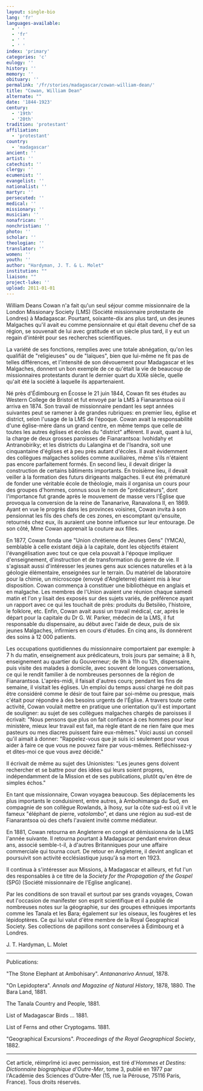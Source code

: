 ```yaml
---
layout: single-bio
lang: 'fr'
languages-available:
  - ' '
  - 'fr'
  - ' '
  - ' '
index: 'primary'
categories: 'c'
eulogy: ''
history: ''
memory: ''
obituary: ''
permalink: '/fr/stories/madagascar/cowan-william-dean/'
title: "Cowan, William Dean"
alternate: ""
date: '1844-1923'
century:
  - '19th'
  - '20th'
tradition: 'protestant'
affiliation:
  - 'protestant'
country:
  - 'madagascar'
ancient: ''
artist: ''
catechist: ''
clergy: ''
ecumenist: ''
evangelist: ''
nationalist: ''
martyr: ''
persecuted: ''
medical: ''
missionary: ''
musician: ''
nonafrican: ''
nonchristian: ''
photo: ''
scholar: ''
theologian: ''
translator: ''
women: ''
youth: ''
author: "Hardyman, J. T. & L. Molet"
institution: ""
liaison: ""
project-luke: ''
upload: 2011-01-01
---
```




William Deans Cowan n'a fait qu'un seul séjour comme missionnaire de la London Missionary Society (LMS) (Société missionnaire protestante de Londres) à Madagascar. Pourtant, soixante-dix ans plus tard, un des jeunes Malgaches qu'il avait eu comme pensionnaire et qui était devenu chef de sa région, se souvenait de lui avec gratitude et un siècle plus tard, il y eut un regain d'intérêt pour ses recherches scientifiques.

La variété de ses fonctions, remplies avec une totale abnégation, qu'on les qualifiât de "religieuses" ou de "laïques", bien que lui-même ne fit pas de telles différences, et l'intensité de son dévouement pour Madagascar et les Malgaches, donnent un bon exemple de ce qu'était la vie de beaucoup de missionnaires protestants durant le dernier quart du XIXè siècle, quelle qu'ait été la société à laquelle ils appartenaient.

Né près d'Édimbourg en Écosse le 21 juin 1844, Cowan fit ses études au Western College de Bristol et fut envoyé par la LMS à Fianarantsoa où il arriva en 1874. Son travail de missionnaire pendant les sept années suivantes peut se ramener à de grandes rubriques: en premier lieu, église et district, selon l'usage de la LMS de l'époque. Cowan avait la responsabilité d'une église-mère dans un grand centre, en même temps que celle de toutes les autres églises et écoles du "district" afférent. Il avait, quant à lui, la charge de deux grosses paroisses de Fianarantsoa: Ivohidahy et Antranobiriky; et les districts du Lalangina et de l'Isandra, soit une cinquantaine d'églises et à peu près autant d'écoles. Il avait évidemment des collègues malgaches solides comme auxiliaires, même s'ils n'étaient pas encore parfaitement formés. En second lieu, il devait diriger la construction de certains bâtiments importants. En troisième lieu, il devait veiller à la formation des futurs dirigeants malgaches. Il eut été prématuré de fonder une véritable école de théologie, mais il organisa un cours pour des groupes d'hommes, connus sous le nom de "prédicateurs", dont l'importance fut grande après le mouvement de masse vers l'Église que provoqua la conversion de la reine de Tananarive, Ranavalona II, en 1869. Ayant en vue le progrès dans les provinces voisines, Cowan invita à son pensionnat les fils des chefs de ces zones, en escomptant qu'ensuite, retournés chez eux, ils auraient une bonne influence sur leur entourage. De son côté, Mme Cowan apprenait la couture aux filles.

En 1877, Cowan fonda une "Union chrétienne de Jeunes Gens" (YMCA), semblable à celle existant déjà à la capitale, dont les objectifs étaient l'évangélisation avec tout ce que cela pouvait à l'époque impliquer d'enseignement, d'instruction et de transformation du genre de vie. Il s'agissait aussi d'intéresser les jeunes gens aux sciences naturelles et à la géologie élémentaire, enseignées sur le terrain. Du matériel de laboratoire pour la chimie, un microscope (envoyé d'Angleterre) étaient mis à leur disposition. Cowan commença à constituer une bibliothèque en anglais et en malgache. Les membres de l'Union avaient une réunion chaque samedi matin et l'on y lisait des exposés sur des sujets variés, de préférence ayant un rapport avec ce qui les touchait de près: produits du Betsiléo, l'histoire, le folklore, etc. Enfin, Cowan avait aussi un travail médical, car, après le départ pour la capitale du Dr G. W. Parker, médecin de la LMS, il fut responsable du dispensaire, au début avec l'aide de deux, puis de six jeunes Malgaches, infirmiers en cours d'études. En cinq ans, ils donnèrent des soins à 12 000 patients.

Les occupations quotidiennes du missionnaire comportaient par exemple: à 7 h du matin, enseignement aux prédicateurs, trois jours par semaine; à 8 h, enseignement au quartier du Gouverneur; de 9h à 11h ou 12h, dispensaire, puis visite des malades à domicile, avec souvent de longues conversations, ce qui le rendit familier à de nombreuses personnes de la région de Fianarantsoa. L'après-midi, il faisait d'autres cours; pendant les fins de semaine, il visitait les églises. Un emploi du temps aussi chargé ne doit pas être considéré comme le désir de tout faire par soi-même ou presque, mais c'était pour répondre à des besoins urgents de l'Église. A travers toute cette activité, Cowan voulait mettre en pratique une orientation qu'il est important de souligner: au sujet de ses collègues malgaches chargés de paroisses il écrivait: "Nous pensons que plus on fait confiance à ces hommes pour leur ministère, mieux leur travail est fait, ma règle étant de ne rien faire que mes pasteurs ou mes diacres puissent faire eux-mêmes." Voici aussi un conseil qu'il aimait à donner: "Rappelez-vous que je suis ici seulement pour vous aider à faire ce que vous ne pouvez faire par vous-mêmes. Réfléchissez-y et dites-moi ce que vous avez décidé."

Il écrivait de même au sujet des Unionistes: "Les jeunes gens doivent rechercher et se battre pour des idées qui leurs soient propres, indépendamment de la Mission et de ses publications, plutôt qu'en être de simples échos."

En tant que missionnaire, Cowan voyagea beaucoup. Ses déplacements les plus importants le conduisirent, entre autres, à Ambohimanga du Sud, en compagnie de son collègue Rowlands, à Ihosy, sur la côte sud-est où il vit le fameux "éléphant de pierre, *vatolambo*", et dans une région au sud-est de Fianarantsoa où des chefs l'avaient invité comme médiateur.

En 1881, Cowan retourna en Angleterre en congé et démissionna de la LMS l'année suivante. Il retourna pourtant à Madagascar pendant environ deux ans, associé semble-t-il, à d'autres Britanniques pour une affaire commerciale qui tourna court. De retour en Angleterre, il devint anglican et poursuivit son activité ecclésiastique jusqu'à sa mort en 1923.

Il continua à s'intéresser aux Missions, à Madagascar et ailleurs, et fut l'un des responsables à ce titre de la *Society for the Propagation of the Gospel* (SPG) (Société missionnaire de l'Eglise anglicane).

Par les conditions de son travail et surtout par ses grands voyages, Cowan eut l'occasion de manifester son esprit scientifique et il a publié de nombreuses notes sur la géographie, sur des groupes ethniques importants comme les Tanala et les Bara; également sur les oiseaux, les fougères et les lépidoptères. Ce qui lui valut d'être membre de la Royal Geographical Society. Ses collections de papillons sont conservées à Édimbourg et à Londres.

J. T. Hardyman, L. Molet

---

Publications:

"The Stone Elephant at Ambohisary". *Antananarivo Annual*, 1878.

"On Lepidoptera". *Annals and Magazine of Natural History*, 1878, 1880. The Bara Land, 1881.

The Tanala Country and People, 1881.

List of Madagascar Birds ... 1881.

List of Ferns and other Cryptogams. 1881.

"Geographical Excursions". *Proceedings of the Royal Geographical Society*, 1882.

---

Cet article, réimprîmé ici avec permission, est tiré d'*Hommes et Destins: Dictionnaire biographique d'Outre-Mer*, tome 3, publié en 1977 par l'Académie des Sciences d'Outre-Mer (15, rue la Pérouse, 75116 Paris, France). Tous droits réservés.